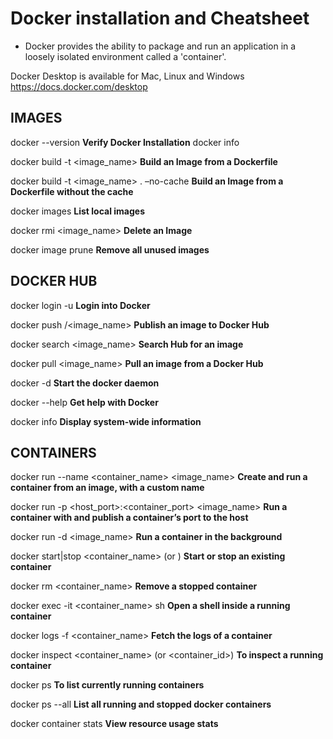# Docker installation and Cheatsheet

- Docker provides the ability to package and run an application in a loosely isolated environment called a 'container'.

Docker Desktop is available for Mac, Linux and Windows
https://docs.docker.com/desktop

## IMAGES
docker --version          **Verify Docker Installation**
docker info

docker build -t <image_name>       **Build an Image from a Dockerfile**

docker build -t <image_name> . –no-cache        **Build an Image from a Dockerfile without the cache**

docker images         **List local images**

docker rmi <image_name>           **Delete an Image**

docker image prune          **Remove all unused images**

## DOCKER HUB

docker login -u <username>         **Login into Docker**

docker push <username>/<image_name>         **Publish an image to Docker Hub**

docker search <image_name>             **Search Hub for an image**

docker pull <image_name>               **Pull an image from a Docker Hub**

docker -d             **Start the docker daemon**

docker --help          **Get help with Docker**

docker info         **Display system-wide information**

## CONTAINERS

docker run --name <container_name> <image_name>        **Create and run a container from an image, with a custom name**

docker run -p <host_port>:<container_port> <image_name>         **Run a container with and publish a container’s port to the host**

docker run -d <image_name>          **Run a container in the background**

docker start|stop <container_name> (or <container-id>)            **Start or stop an existing container**

docker rm <container_name>          **Remove a stopped container**

docker exec -it <container_name> sh          **Open a shell inside a running container**

docker logs -f <container_name>          **Fetch the logs of a container**

docker inspect <container_name> (or <container_id>)            **To inspect a running container**

docker ps             **To list currently running containers**

docker ps --all            **List all running and stopped docker containers**

docker container stats         **View resource usage stats**
